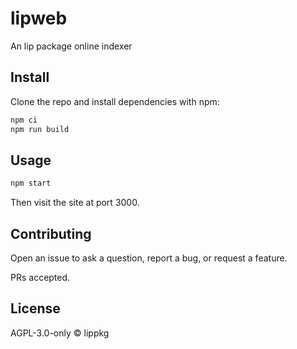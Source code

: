 # lipweb

An lip package online indexer

## Install

Clone the repo and install dependencies with npm:

```sh
npm ci
npm run build
```

## Usage

```sh
npm start
```

Then visit the site at port 3000.

## Contributing

Open an issue to ask a question, report a bug, or request a feature.

PRs accepted.

## License

AGPL-3.0-only © lippkg
